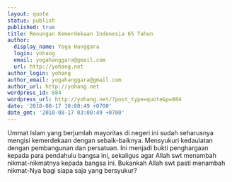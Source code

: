 ```yaml
---
layout: quote
status: publish
published: true
title: Renungan Kemerdekaan Indonesia 65 Tahun
author:
  display_name: Yoga Hanggara
  login: yohang
  email: yogahanggara@gmail.com
  url: http://yohang.net
author_login: yohang
author_email: yogahanggara@gmail.com
author_url: http://yohang.net
wordpress_id: 884
wordpress_url: http://yohang.net/?post_type=quote&p=884
date: '2010-08-17 10:00:49 +0700'
date_gmt: '2010-08-17 03:00:49 +0700'
---
```

Ummat Islam yang berjumlah mayoritas di negeri ini sudah seharusnya mengisi kemerdekaan dengan sebaik-baiknya. Mensyukuri kedaulatan dengan pembangunan dan persatuan. Ini menjadi bukti penghargaan kepada para pendahulu bangsa ini, sekaligus agar Allah swt menambah nikmat-nikmatnya kepada bangsa ini. Bukankah Allah swt pasti menambah nikmat-Nya bagi siapa saja yang bersyukur?

